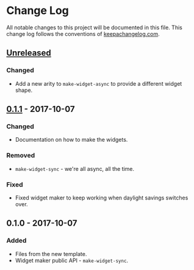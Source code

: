 # Change Log
All notable changes to this project will be documented in this file. This change log follows the conventions of [keepachangelog.com](http://keepachangelog.com/).

## [Unreleased]
### Changed
- Add a new arity to `make-widget-async` to provide a different widget shape.

## [0.1.1] - 2017-10-07
### Changed
- Documentation on how to make the widgets.

### Removed
- `make-widget-sync` - we're all async, all the time.

### Fixed
- Fixed widget maker to keep working when daylight savings switches over.

## 0.1.0 - 2017-10-07
### Added
- Files from the new template.
- Widget maker public API - `make-widget-sync`.

[Unreleased]: https://github.com/your-name/atoms-refs-vars/compare/0.1.1...HEAD
[0.1.1]: https://github.com/your-name/atoms-refs-vars/compare/0.1.0...0.1.1

